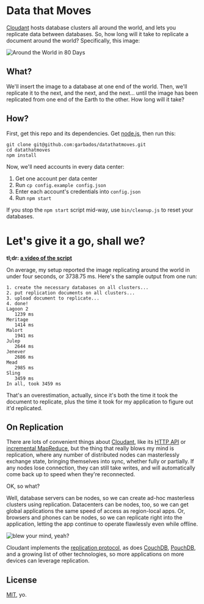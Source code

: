 # Data that Moves

[Cloudant](https://cloudant.com/) hosts database clusters all around the world, and lets you replicate data between databases. So, how long will it take to replicate a document around the world? Specifically, this image:

![Around the World in 80 Days](http://eggchair.maxthayer.org/img/around_the_world_in_eighty_days_ver2_xlg.jpg)

## What?

We'll insert the image to a database at one end of the world.
Then, we'll replicate it to the next, and the next, and the next...
until the image has been replicated from one end of the Earth to the other. 
How long will it take?

## How?

First, get this repo and its dependencies. Get [node.js](http://nodejs.org/), then run this:

    git clone git@github.com:garbados/datathatmoves.git
    cd datathatmoves
    npm install

Now, we'll need accounts in every data center:

1. Get one account per data center
2. Run `cp config.example config.json`
3. Enter each account's credentials into `config.json`
4. Run `npm start`

If you stop the `npm start` script mid-way, use `bin/cleanup.js` to reset your databases.

# Let's give it a go, shall we?

**tl;dr: [a video of the script](http://shelr.tv/records/5273c0ef9660807c4f000003)**

On average, my setup reported the image replicating around the world in under four seconds, or 3738.75 ms. Here's the sample output from one run:

    1. create the necessary databases on all clusters...
    2. put replication documents on all clusters...
    3. upload document to replicate...
    4. done!
    Lagoon 2 
       1239 ms
    Meritage 
       1414 ms
    Malort 
       1941 ms
    Julep 
       2644 ms
    Jenever 
       2686 ms
    Mead 
       2985 ms
    Sling 
       3459 ms
    In all, took 3459 ms

That's an overestimation, actually, since it's both the time it took the document to replicate, plus the time it took for my application to figure out it'd replicated.

## On Replication

There are lots of convenient things about [Cloudant](https://cloudant.com/), like its [HTTP API](http://docs.cloudant.com/api/basics.html) or [incremental MapReduce](http://docs.cloudant.com/guides/mapreduce.html), but the thing that really blows my mind is replication, where any number of distributed nodes can masterlessly exchange state, bringing themselves into sync, whether fully or partially. If any nodes lose connection, they can still take writes, and will automatically come back up to speed when they're reconnected. 

OK, so what?

Well, database servers can be nodes, so we can create ad-hoc masterless clusters using replication. Datacenters can be nodes, too, so we can get global applications the same speed of access as region-local apps. Or, browsers and phones can be nodes, so we can replicate right into the application, letting the app continue to operate flawlessly even while offline.

![blew your mind, yeah?](http://eggchair.maxthayer.org/img/sg017lt.gif)

Cloudant implements the [replication protocol](http://dataprotocols.org/couchdb-replication/), as does [CouchDB](http://couchdb.apache.org/), [PouchDB](http://pouchdb.com/), and a growing list of other technologies, so more applications on more devices can leverage replication.

## License

[MIT](http://opensource.org/licenses/MIT), yo.

